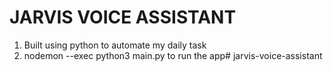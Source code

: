 # JARVIS VOICE ASSISTANT

1. Built using python to automate my daily task
2. nodemon --exec python3 main.py to run the app# jarvis-voice-assistant

